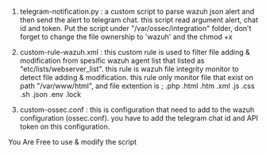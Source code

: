 1. telegram-notification.py :
   	a custom script to parse wazuh json alert and then send the alert to telegram chat. this script read argument alert, chat id and token. Put the script under "/var/ossec/integration" folder, don't forget to change the file ownership to 'wazuh' and the chmod +x
    
3. custom-rule-wazuh.xml :
	this custom rule is used to filter file adding & modification from spesific wazuh agent list that listed as "etc/lists/webserver_list". this rule is wazuh file integrity monitor to detect file adding & modification. this rule only monitor file that exist on path "/var/www/html", and file extention is ; .php .html .htm .xml .js .css .sh .json .env .lock
    
3. custom-ossec.conf :
   	this is configuration that need to add to the wazuh configuration (ossec.conf). you have to add the telegram chat id and API token on this configuration.

You Are Free to use & modify the script
